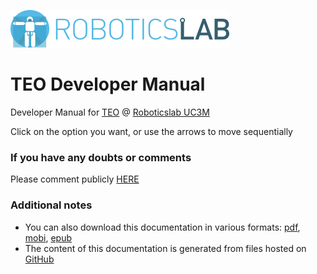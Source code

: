 [![roboticslab-uc3m logo](assets/roboticslab-banner-350px.png)](https://github.com/roboticslab-uc3m)

# TEO Developer Manual

Developer Manual for [TEO](http://roboticslab.uc3m.es/roboticslab/robot/teo-humanoid) @ [Roboticslab UC3M](https://github.com/roboticslab-uc3m)

Click on the option you want, or use the arrows to move sequentially

### If you have any doubts or comments

Please comment publicly [HERE](https://github.com/roboticslab-uc3m/teo-developer-manual/issues/new)

### Additional notes

* You can also download this documentation in various formats: [pdf](https://legacy.gitbook.com/download/pdf/book/roboticslab-uc3m/teo-developer-manual), [mobi](https://legacy.gitbook.com/download/mobi/book/roboticslab-uc3m/teo-developer-manual), [epub](https://legacy.gitbook.com/download/epub/book/roboticslab-uc3m/teo-developer-manual)
* The content of this documentation is generated from files hosted on [GitHub](https://github.com/roboticslab-uc3m/teo-developer-manual)
